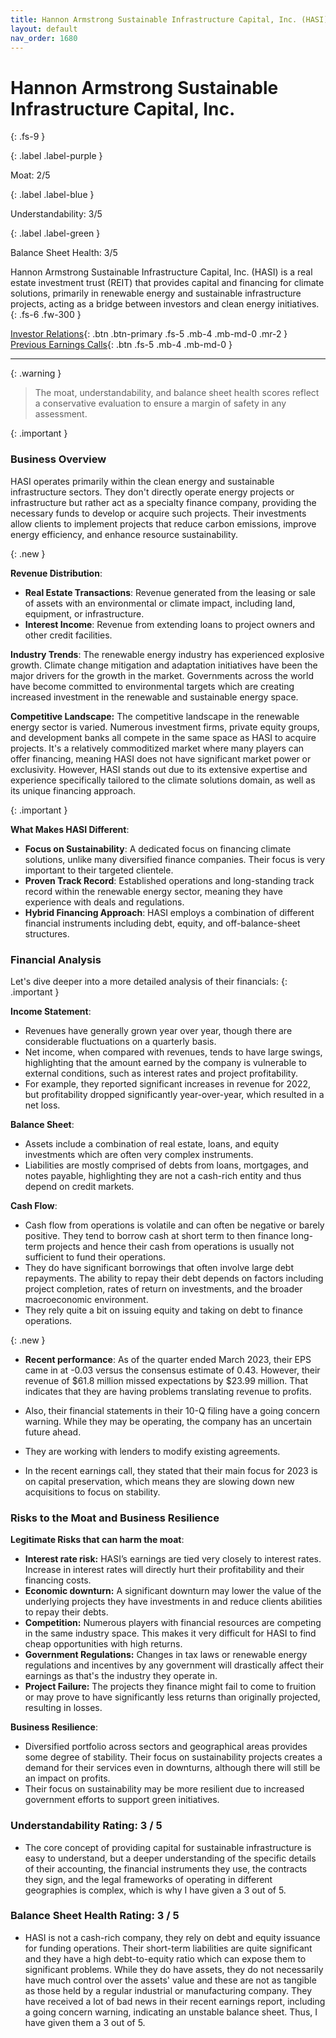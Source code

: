 ```yaml
---
title: Hannon Armstrong Sustainable Infrastructure Capital, Inc. (HASI)
layout: default
nav_order: 1680
---
```


# Hannon Armstrong Sustainable Infrastructure Capital, Inc.
{: .fs-9 }

{: .label .label-purple }

Moat: 2/5

{: .label .label-blue }

Understandability: 3/5

{: .label .label-green }

Balance Sheet Health: 3/5

Hannon Armstrong Sustainable Infrastructure Capital, Inc. (HASI) is a real estate investment trust (REIT) that provides capital and financing for climate solutions, primarily in renewable energy and sustainable infrastructure projects, acting as a bridge between investors and clean energy initiatives.
{: .fs-6 .fw-300 }

[Investor Relations](https://www.google.com/search?q=HASI+investor+relations){: .btn .btn-primary .fs-5 .mb-4 .mb-md-0 .mr-2 }
[Previous Earnings Calls](https://discountingcashflows.com/company/HASI/transcripts/){: .btn .fs-5 .mb-4 .mb-md-0 }

---

{: .warning }
>The moat, understandability, and balance sheet health scores reflect a conservative evaluation to ensure a margin of safety in any assessment.



{: .important }

### Business Overview

HASI operates primarily within the clean energy and sustainable infrastructure sectors. They don't directly operate energy projects or infrastructure but rather act as a specialty finance company, providing the necessary funds to develop or acquire such projects. Their investments allow clients to implement projects that reduce carbon emissions, improve energy efficiency, and enhance resource sustainability.

{: .new }

**Revenue Distribution**:
*   **Real Estate Transactions**: Revenue generated from the leasing or sale of assets with an environmental or climate impact, including land, equipment, or infrastructure.
*  **Interest Income**: Revenue from extending loans to project owners and other credit facilities.

**Industry Trends**: The renewable energy industry has experienced explosive growth. Climate change mitigation and adaptation initiatives have been the major drivers for the growth in the market. Governments across the world have become committed to environmental targets which are creating increased investment in the renewable and sustainable energy space. 

**Competitive Landscape:** The competitive landscape in the renewable energy sector is varied. Numerous investment firms, private equity groups, and development banks all compete in the same space as HASI to acquire projects. It's a relatively commoditized market where many players can offer financing, meaning HASI does not have significant market power or exclusivity. However, HASI stands out due to its extensive expertise and experience specifically tailored to the climate solutions domain, as well as its unique financing approach.

{: .important }

**What Makes HASI Different**:
*  **Focus on Sustainability**:  A dedicated focus on financing climate solutions, unlike many diversified finance companies. Their focus is very important to their targeted clientele.
*   **Proven Track Record**: Established operations and long-standing track record within the renewable energy sector, meaning they have experience with deals and regulations.
*   **Hybrid Financing Approach**:  HASI employs a combination of different financial instruments including debt, equity, and off-balance-sheet structures.

### Financial Analysis

Let's dive deeper into a more detailed analysis of their financials:
{: .important }

**Income Statement**:
*   Revenues have generally grown year over year, though there are considerable fluctuations on a quarterly basis. 
* Net income, when compared with revenues, tends to have large swings, highlighting that the amount earned by the company is vulnerable to external conditions, such as interest rates and project profitability.
* For example, they reported significant increases in revenue for 2022, but profitability dropped significantly year-over-year, which resulted in a net loss.

**Balance Sheet**:
*   Assets include a combination of real estate, loans, and equity investments which are often very complex instruments.
*   Liabilities are mostly comprised of debts from loans, mortgages, and notes payable, highlighting they are not a cash-rich entity and thus depend on credit markets.

**Cash Flow**:
*   Cash flow from operations is volatile and can often be negative or barely positive. They tend to borrow cash at short term to then finance long-term projects and hence their cash from operations is usually not sufficient to fund their operations.
*   They do have significant borrowings that often involve large debt repayments. The ability to repay their debt depends on factors including project completion, rates of return on investments, and the broader macroeconomic environment.
  *  They rely quite a bit on issuing equity and taking on debt to finance operations.

{: .new }

*   **Recent performance**: As of the quarter ended March 2023, their EPS came in at -0.03 versus the consensus estimate of 0.43. However, their revenue of $61.8 million missed expectations by $23.99 million. That indicates that they are having problems translating revenue to profits.

  *    Also, their financial statements in their 10-Q filing have a going concern warning. While they may be operating, the company has an uncertain future ahead.
   *  They are working with lenders to modify existing agreements.
 *   In the recent earnings call, they stated that their main focus for 2023 is on capital preservation, which means they are slowing down new acquisitions to focus on stability.

### Risks to the Moat and Business Resilience

**Legitimate Risks that can harm the moat**:
*   **Interest rate risk:** HASI’s earnings are tied very closely to interest rates. Increase in interest rates will directly hurt their profitability and their financing costs.
*   **Economic downturn:** A significant downturn may lower the value of the underlying projects they have investments in and reduce clients abilities to repay their debts.
*   **Competition:** Numerous players with financial resources are competing in the same industry space. This makes it very difficult for HASI to find cheap opportunities with high returns.
*   **Government Regulations:** Changes in tax laws or renewable energy regulations and incentives by any government will drastically affect their earnings as that's the industry they operate in.
*   **Project Failure:** The projects they finance might fail to come to fruition or may prove to have significantly less returns than originally projected, resulting in losses.

**Business Resilience**:
*   Diversified portfolio across sectors and geographical areas provides some degree of stability. Their focus on sustainability projects creates a demand for their services even in downturns, although there will still be an impact on profits.
*   Their focus on sustainability may be more resilient due to increased government efforts to support green initiatives.

### Understandability Rating: 3 / 5
*   The core concept of providing capital for sustainable infrastructure is easy to understand, but a deeper understanding of the specific details of their accounting, the financial instruments they use, the contracts they sign, and the legal frameworks of operating in different geographies is complex, which is why I have given a 3 out of 5.

### Balance Sheet Health Rating: 3 / 5
*    HASI is not a cash-rich company, they rely on debt and equity issuance for funding operations. Their short-term liabilities are quite significant and they have a high debt-to-equity ratio which can expose them to significant problems. While they do have assets, they do not necessarily have much control over the assets' value and these are not as tangible as those held by a regular industrial or manufacturing company. They have received a lot of bad news in their recent earnings report, including a going concern warning, indicating an unstable balance sheet. Thus, I have given them a 3 out of 5.

